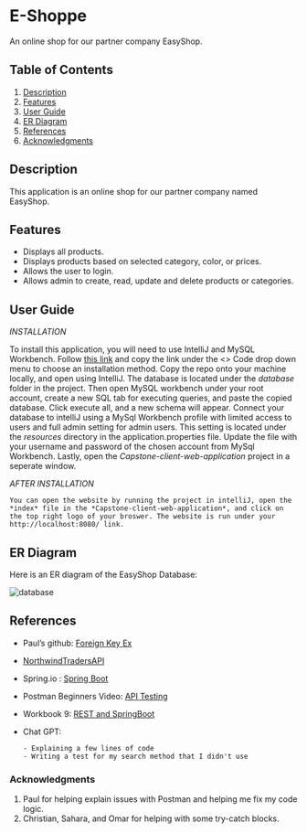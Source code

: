 
# E-Shoppe

  An online shop for our partner company EasyShop.

## Table of Contents

1. [Description](#Description)
2. [Features](#features)
3. [User Guide](#UserGuide)
4. [ER Diagram](#ERDiagram)
5. [References](#References)
6. [Acknowledgments](#Ackknowledgments)


## Description

   This application is an online shop for our partner company named EasyShop.
   

## Features

  - Displays all products.
  - Displays products based on selected category, color, or prices.
  - Allows the user to login.
  - Allows admin to create, read, update and delete products or categories.


## User Guide

  _INSTALLATION_
    
  To install this application, you will need to use IntelliJ and MySQL Workbench. Follow [this link](https://github.com/ScripttKitty/E-Shoppe) and copy the link under the <> Code drop down menu
    to choose an installation method. Copy the repo onto your machine locally, and open using IntelliJ. 
    The database is located under the *database* folder in the project. Then open MySQL workbench under your root account, create a new SQL tab for executing queries, and paste the copied database. Click 
    execute all, and a new schema will appear.
    Connect your database to intelliJ using a MySql Workbench profile with limited access to users and full admin setting for admin users. This setting is located under the *resources* directory in the 
    application.properties file. Update the file with your username and password of the chosen account from MySql Workbench.
    Lastly, open the *Capstone-client-web-application* project in a seperate window.
    
    
  _AFTER INSTALLATION_
  
    You can open the website by running the project in intelliJ, open the *index* file in the *Capstone-client-web-application*, and click on the top right logo of your broswer. The website is run under your       http://localhost:8080/ link.



## ER Diagram

  Here is an ER diagram of the EasyShop Database:
  
  ![database](https://github.com/ScripttKitty/E-Shoppe/assets/89672262/f219735d-8fab-421e-90bf-5203616ad1b8)





## References

 
 - Paul’s github: [Foreign Key Ex](https://github.com/pek-ia/java-syntax-examples/blob/main/jdbc-database-metadata/src/main/java/ForeignKeyExample.java)
 -  [NorthwindTradersAPI](https://github.com/pek-ia/NorthwindTradersAPI)
   
 - Spring.io : [Spring Boot](https://spring.io/projects/spring-boot/#learn)
  
 - Postman Beginners Video: [API Testing](https://www.youtube.com/watch?v=VywxIQ2ZXw4) 
  
 - Workbook 9: [REST and SpringBoot](https://app.schoology.com/course/6948302025/materials/gp/6948302730)
  
 - Chat GPT: 
  
       - Explaining a few lines of code 
       - Writing a test for my search method that I didn't use



### Acknowledgments

1. Paul for helping explain issues with Postman and helping me fix my code logic.
2. Christian, Sahara, and Omar for helping with some try-catch blocks.


 




